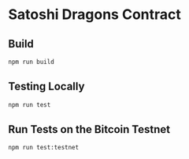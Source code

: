 # Satoshi Dragons Contract

## Build

```sh
npm run build
```

## Testing Locally

```sh
npm run test
```

## Run Tests on the Bitcoin Testnet

```sh
npm run test:testnet
```
